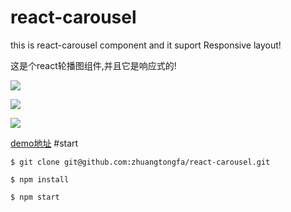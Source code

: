 # react-carousel
this is react-carousel component and it suport Responsive layout!

这是个react轮播图组件,并且它是响应式的!

![](http://zhuangtongfa.gitcafe.io/img/carousel1.png)

![](http://zhuangtongfa.gitcafe.io/img/carousel2.png)

![](http://zhuangtongfa.gitcafe.io/img/carousel3.png)

[demo地址](http://zhuangtongfa.gitcafe.io/demo/react-carousel)
#start
```
$ git clone git@github.com:zhuangtongfa/react-carousel.git

$ npm install

$ npm start

```
